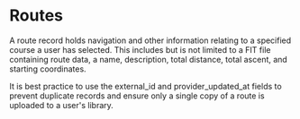 # Routes

A route record holds navigation and other information relating to a specified course a user has selected. This includes but is not limited to a FIT file containing route data, a name, description, total distance, total ascent, and starting coordinates.

It is best practice to use the external_id and provider_updated_at fields to prevent duplicate records and ensure only a single copy of a route is uploaded to a user's library.

